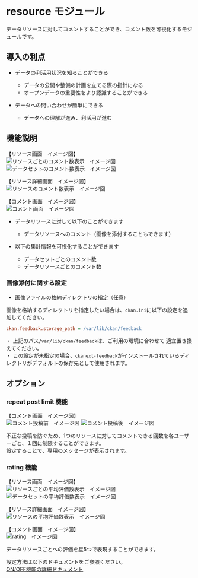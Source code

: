 # resource モジュール

データリソースに対してコメントすることができ、コメント数を可視化するモジュールです。  

## 導入の利点

* データの利活用状況を知ることができる
  * データの公開や整備の計画を立てる際の指針になる
  * オープンデータの重要性をより認識することができる

* データへの問い合わせが簡単にできる
  * データへの理解が進み、利活用が進む

## 機能説明

【リソース画面　イメージ図】  
![リソースごとのコメント数表示　イメージ図](../assets/resource_comment_num.jpg) 
![データセットのコメント数表示　イメージ図](../assets/resource_details_comment_num.jpg)

【リソース詳細画面　イメージ図】  
![リソースのコメント数表示　イメージ図](../assets/resource_detail_details_comment_num.jpg)

【コメント画面　イメージ図】  
![コメント画面　イメージ図](../assets/resource_comment.jpg)

 

* データリソースに対して以下のことができます
  * データリソースへのコメント（画像を添付することもできます）

* 以下の集計情報を可視化することができます
  * データセットごとのコメント数
  * データリソースごとのコメント数

### 画像添付に関する設定

* 画像ファイルの格納ディレクトリの指定（任意）

画像を格納するディレクトリを指定したい場合は、`ckan.ini`に以下の設定を追加してください。

```ini
ckan.feedback.storage_path = /var/lib/ckan/feedback
```
・ 上記のパス`/var/lib/ckan/feedback`は、ご利用の環境に合わせて 適宜置き換えてください。  
・ この設定が未指定の場合、`ckanext-feedback`がインストールされているディレクトリがデフォルトの保存先として使用されます。

## オプション

### repeat post limit 機能

【コメント画面　イメージ図】  
![コメント投稿前　イメージ図](../assets/repeat-post-limit_before_post_comment.jpg)
![コメント投稿後　イメージ図](../assets/repeat-post-limit_after_post_comment.jpg)


不正な投稿を防ぐため、1つのリソースに対してコメントできる回数を各ユーザーごと、１回に制限することができます。  
設定することで、専用のメッセージが表示されます。

### rating 機能

【リソース画面　イメージ図】  
![リソースごとの平均評価数表示　イメージ図](../assets/resource_rating_avg.jpg) 
![データセットの平均評価数表示　イメージ図](../assets/resource_details_rating_avg.jpg)

【リソース詳細画面　イメージ図】  
![リソースの平均評価数表示　イメージ図](../assets/resource_detail_details_rating_avg.jpg)

【コメント画面　イメージ図】  
![rating　イメージ図](../assets/rating.jpg)

データリソースごとへの評価を星5つで表現することができます。

設定方法は以下のドキュメントをご参照ください。  
[ON/OFF機能の詳細ドキュメント](./switch_function.md)
